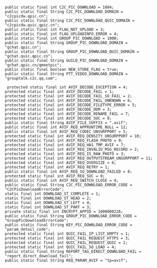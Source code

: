 
    public static final int C2C_PIC_DOWNLOAD = 1004;
    public static final String C2C_PIC_DOWNLOAD_DOMAIN = "c2cpicdw.qpic.cn";
    public static final String C2C_PIC_DOWNLOAD_QUIC_DOMAIN = "c2cpicdw.quic.qpic.cn";
    public static final int FLAG_NOT_UPLOAD = 3;
    public static final int FLAG_UPLOADINFO_ERROR = 4;
    public static final int GROUP_PIC_DOWNLOAD = 1000;
    public static final String GROUP_PIC_DOWNLOAD_DOMAIN = "gchat.qpic.cn";
    public static final String GROUP_PIC_DOWNLOAD_QUIC_DOMAIN = "gchat.quic.qpic.cn";
    public static final String GUILD_PIC_DOWNLOAD_DOMAIN = "gchat.qpic.cn/qmeetpic";
    public static final boolean NEW_STORE_FLAG = true;
    public static final String PTT_VIDEO_DOWNLOAD_DOMAIN = "grouptalk.c2c.qq.com";

     protected static final int AVIF_DECODE_EXCEPTION = 4;
    protected static final int AVIF_DECODE_FAIL = 1;
    protected static final int AVIF_DECODE_FAIL_SO_FAIL = 2;
    protected static final int AVIF_DECODE_FAIL_UNKNOWN = 6;
    protected static final int AVIF_DECODE_FILETYPE_ERROR = 5;
    protected static final int AVIF_DECODE_OOM = 3;
    protected static final int AVIF_DECODE_RENAME_FAIL = 7;
    protected static final int AVIF_DECODE_SUC = 0;
    public static final String AVIF_FILE_SUFFIX = ".avif";
    public static final int AVIF_REQ_APPRUNTIME_NULL = 12;
    public static final int AVIF_REQ_CODEC_UNSURPPORT = 5;
    protected static final int AVIF_REQ_DENSITY_UNSURPPORT = 10;
    protected static final int AVIF_REQ_FLASH_PHOTO = 9;
    protected static final int AVIF_REQ_HAS_TMP_AVIF = 7;
    protected static final int AVIF_REQ_INVALID_MSG_RECORD = 2;
    protected static final int AVIF_REQ_IS_RAW_PHOTO = 3;
    protected static final int AVIF_REQ_OUTPUTSTREAM_UNSURPPORT = 11;
    protected static final int AVIF_REQ_OVERSIZE = 6;
    protected static final int AVIF_REQ_RETRY = 1;
    public static final int AVIF_REQ_SO_DOWNLOAD_FAILED = 8;
    protected static final int AVIF_REQ_SUC = 0;
    public static final int AVIF_REQ_SWITCH_CLOSE = 4;
    public static final String C2C_PIC_DOWNLOAD_ERROR_CODE = "C2CPicDownloadErrorCode";
    static final int DOWNLOAD_ST_COMPLETE = 1;
    static final int DOWNLOAD_ST_HEAD = 2;
    static final int DOWNLOAD_ST_LEFT = 4;
    static final int DOWNLOAD_ST_PART = 3;
    private static final int ENCRYPT_APPID = 1600000226;
    public static final String GROUP_PIC_DOWNLOAD_ERROR_CODE = "GroupPicDownloadErrorCode";
    public static final String KEY_PIC_DOWNLOAD_ERROR_CODE = "param_detail_code";
    protected static final int QUIC_FAIL_IP_LIST_EMPTY = 1;
    protected static final int QUIC_FAIL_REQUEST_HTTPS = 3;
    protected static final int QUIC_FAIL_REQUEST_QUIC = 2;
    protected static final int QUIC_FAIL_SO_LOAD = 4;
    public static final String REPORT_TAG_DIRECT_DOWNLOAD_FAIL = "report_direct_download_fail";
    public static final String REQ_PARAM_AVIF = "tp=avif";
